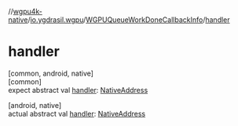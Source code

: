 //[wgpu4k-native](../../../index.md)/[io.ygdrasil.wgpu](../index.md)/[WGPUQueueWorkDoneCallbackInfo](index.md)/[handler](handler.md)

# handler

[common, android, native]\
[common]\
expect abstract val [handler](handler.md): [NativeAddress](../../ffi/-native-address/index.md)

[android, native]\
actual abstract val [handler](handler.md): [NativeAddress](../../ffi/-native-address/index.md)